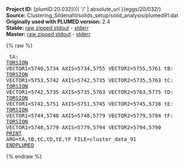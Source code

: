 **Project ID:** [plumID:20.032]({{ '/' | absolute_url }}eggs/20/032/)  
**Source:** Clustering_Sildenafil/solids_setup/solid_analysis/plumed91.dat  
**Originally used with PLUMED version:** 2.4  
**Stable:** [raw zipped stdout](plumed91.dat.plumed.stdout.txt.zip) - [stderr](plumed91.dat.plumed.stderr)  
**Master:** [raw zipped stdout](plumed91.dat.plumed_master.stdout.txt.zip) - [stderr](plumed91.dat.plumed_master.stderr)  

{% raw %}<pre>
tA: <a href="https://plumed.github.io/doc-master/user-doc/html/_t_o_r_s_i_o_n.html">TORSION</a> VECTOR1=5740,5734 AXIS=5734,5755 VECTOR2=5755,5761
tB: <a href="https://plumed.github.io/doc-master/user-doc/html/_t_o_r_s_i_o_n.html">TORSION</a> VECTOR1=5753,5742 AXIS=5742,5735 VECTOR2=5735,5763
tC: <a href="https://plumed.github.io/doc-master/user-doc/html/_t_o_r_s_i_o_n.html">TORSION</a> VECTOR1=5742,5735 AXIS=5735,5763 VECTOR2=5763,5775
tD: <a href="https://plumed.github.io/doc-master/user-doc/html/_t_o_r_s_i_o_n.html">TORSION</a> VECTOR1=5742,5751 AXIS=5751,5745 VECTOR2=5745,5738
tE: <a href="https://plumed.github.io/doc-master/user-doc/html/_t_o_r_s_i_o_n.html">TORSION</a> VECTOR1=5744,5748 AXIS=5748,5779 VECTOR2=5779,5794
tF: <a href="https://plumed.github.io/doc-master/user-doc/html/_t_o_r_s_i_o_n.html">TORSION</a> VECTOR1=5748,5779 AXIS=5779,5794 VECTOR2=5794,5790
<a href="https://plumed.github.io/doc-master/user-doc/html/_p_r_i_n_t.html">PRINT</a> ARG=tA,tB,tC,tD,tE,tF FILE=cluster_data_91
<a href="https://plumed.github.io/doc-master/user-doc/html/_e_n_d_p_l_u_m_e_d.html">ENDPLUMED</a>
</pre>{% endraw %}
